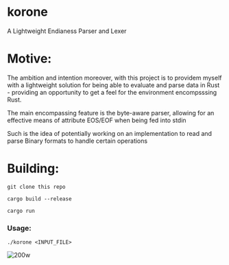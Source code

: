 # korone
A Lightweight Endianess Parser and Lexer

# Motive:

The ambition and intention moreover, with this project is to providem myself with a lightweight solution for being able
to evaluate and parse data in Rust - providing an opportunity to get a feel for the environment encompsssing Rust.

The main encompassing feature is the byte-aware parser, allowing for an effective means of attribute EOS/EOF when being fed into stdin

Such is the idea of potentially working on an implementation to read and parse Binary formats to handle certain operations

# Building:

```
git clone this repo

cargo build --release

cargo run
```

### Usage:

``./korone <INPUT_FILE>`` 



![200w](https://github.com/user-attachments/assets/8ceb109a-49a1-4caa-a3a0-5770d0911c81)
